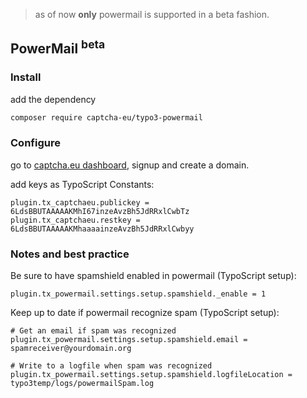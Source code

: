> as of now <b>only</b> powermail is supported in a beta fashion.
## PowerMail <sup>beta<sup>

### Install
add the dependency
```sh
composer require captcha-eu/typo3-powermail
```

### Configure
go to <a href="https://www.captcha.eu/dashboard">captcha.eu dashboard</a>, signup and create a domain.

add keys as  TypoScript Constants:

```
plugin.tx_captchaeu.publickey = 6LdsBBUTAAAAAKMhI67inzeAvzBh5JdRRxlCwbTz
plugin.tx_captchaeu.restkey = 6LdsBBUTAAAAAKMhaaaainzeAvzBh5JdRRxlCwbyy
```

### Notes and best practice

Be sure to have spamshield enabled in powermail (TypoScript setup):


```
plugin.tx_powermail.settings.setup.spamshield._enable = 1
```

Keep up to date if powermail recognize spam (TypoScript setup):

```
# Get an email if spam was recognized
plugin.tx_powermail.settings.setup.spamshield.email = spamreceiver@yourdomain.org

# Write to a logfile when spam was recognized
plugin.tx_powermail.settings.setup.spamshield.logfileLocation = typo3temp/logs/powermailSpam.log
```
